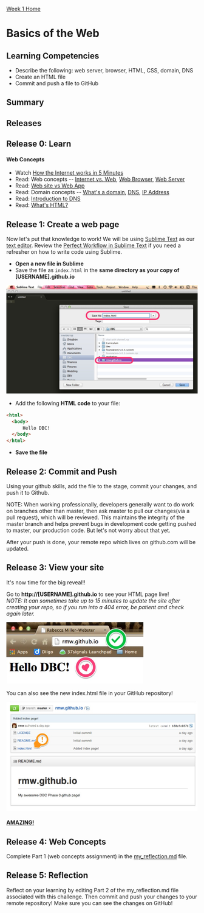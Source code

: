 [Week 1 Home](../)

# Basics of the Web

## Learning Competencies

- Describe the following: web server, browser, HTML, CSS, domain, DNS
- Create an HTML file
- Commit and push a file to GitHub

## Summary

## Releases

## Release 0: Learn

#### Web Concepts

* Watch [How the Internet works in 5 Minutes](https://www.youtube.com/watch?v=7_LPdttKXPc)
* Read: Web concepts -- [Internet vs. Web](http://skillcrush.com/2012/08/19/the-internet-vs-the-web/), [Web Browser](http://skillcrush.com/2012/10/01/web-browsers/), [Web Server](http://skillcrush.com/2012/07/03/web-server-2/)
* Read: [Web site vs Web App](http://skillcrush.com/2013/03/28/websites-vs-web-applications/)
* Read: Domain concepts -- [What's a domain](http://skillcrush.com/2012/11/01/domain-2/), [DNS](http://skillcrush.com/2012/04/24/dns/), [IP Address](http://skillcrush.com/2012/07/03/ip-address-2/)
* Read: [Introduction to DNS](http://coding.smashingmagazine.com/2011/05/25/introduction-to-dns-explaining-the-dreaded-dns-delay/)
* Read: [What's HTML?](http://skillcrush.com/2012/04/02/html/)


## Release 1: Create a web page

Now let's put that knowledge to work!  We will be using [Sublime Text](http://www.sublimetext.com/) as our [text editor](http://skillcrush.com/2012/09/10/text-editor/).  Review the [Perfect Workflow in Sublime Text](http://code.tutsplus.com/articles/perfect-workflow-in-sublime-text-free-course--net-27293) if you need a refresher on how to write code using Sublime.

* **Open a new file in Sublime**
* Save the file as `index.html` in the **same directory as your copy of [USERNAME].github.io**

![Sublime save](../imgs/sublime-save.jpg)

* Add the following **HTML code** to your file:

```html
<html>
  <body>
      Hello DBC!
  </body>
</html>

```
* **Save the file**

## Release 2: Commit and Push
Using your github skills, add the file to the stage, commit your changes, and push it to Github.

NOTE: When working professionally, developers generally want to do work on branches other than master, then ask master to pull our changes(via a pull request), which will be reviewed. This maintains the integrity of the master branch and helps prevent bugs in development code getting pushed to master, our production code. But let's not worry about that yet.

After your push is done, your remote repo which lives on github.com will be updated.

## Release 3: View your site

It's now time for the big reveal!!

Go to **http://[USERNAME].github.io** to see your HTML page live!<br>
*NOTE: It can sometimes take up to 15 minutes to update the site after creating your repo, so if you run into a 404 error, be patient and check again later.*

![GitHub commit](../imgs/github-page1.jpg)

You can also see the new index.html file in your GitHub repository!

![GitHub commit](../imgs/github-page2.jpg)



#### [AMAZING!](http://www.youtube.com/watch?v=ewfIvKbuRUg)

## Release 4: Web Concepts
Complete Part 1 (web concepts assignment) in the [my_reflection.md](my_reflection.md) file.

## Release 5: Reflection

Reflect on your learning by editing Part 2 of the my_reflection.md file associated with this challenge. Then commit and push your changes to your remote repository! Make sure you can see the changes on GitHub!

